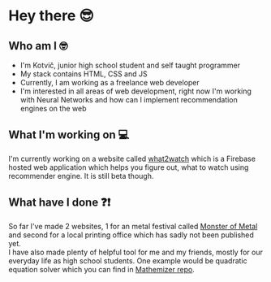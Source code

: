 # Hey there 😎

## Who am I 🤓
* I'm Kotvič, junior high school student and self taught programmer  
* My stack contains HTML, CSS and JS  
* Currently, I am working as a freelance web developer  
* I'm interested in all areas of web development, right now I'm working with Neural Networks and how can I implement recommendation engines on the web  

## What I'm working on 💻
I'm currently working on a website called [what2watch](https://what2w.com) which is a Firebase hosted web application which helps you figure out, what to watch using recommender engine. It is still beta though.

## What have I done ❓❗
So far I've made 2 websites, 1 for an metal festival called [Monster of Metal](https://www.monsterofmetal.cz) and second for a local printing office which has sadly not been published yet.  
I have also made plenty of helpful tool for me and my friends, mostly for our everyday life as high school students. One example would be quadratic equation solver which you can find in [Mathemizer repo](https://github.com/KotvicCodes/Mathemizer).